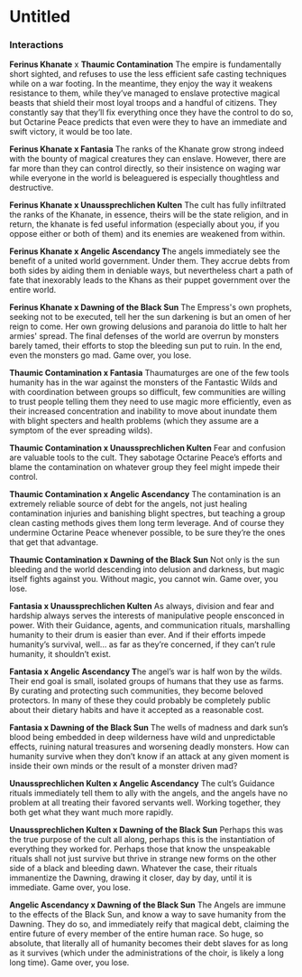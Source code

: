 # Untitled

### Interactions

**Ferinus Khanate** x **Thaumic Contamination**
The empire is fundamentally short sighted, and refuses to use the less efficient safe casting techniques while on a war footing. In the meantime, they enjoy the way it weakens resistance to them, while they’ve managed to enslave protective magical beasts that shield their most loyal troops and a handful of citizens. They constantly say that they’ll fix everything once they have the control to do so, but Octarine Peace predicts that even were they to have an immediate and swift victory, it would be too late.

**Ferinus Khanate x Fantasia**
The ranks of the Khanate grow strong indeed with the bounty of magical creatures they can enslave. However, there are far more than they can control directly, so their insistence on waging war while everyone in the world is beleaguered is especially thoughtless and destructive.

**Ferinus Khanate x Unaussprechlichen Kulten**
The cult has fully infiltrated the ranks of the Khanate, in essence, theirs will be the state religion, and in return, the khanate is fed useful information (especially about you, if you oppose either or both of them) and its enemies are weakened from within.

**Ferinus Khanate x Angelic Ascendancy
T**he angels immediately see the benefit of a united world government. Under them. They accrue debts from both sides by aiding them in deniable ways, but nevertheless chart a path of fate that inexorably leads to the Khans as their puppet government over the entire world.

**Ferinus Khanate x Dawning of the Black Sun**
The Empress's own prophets, seeking not to be executed, tell her the sun darkening is but an omen of her reign to come. Her own growing delusions and paranoia do little to halt her armies' spread. The final defenses of the world are overrun by monsters barely tamed, their efforts to stop the bleeding sun put to ruin. In the end, even the monsters go mad. Game over, you lose.

**Thaumic Contamination x Fantasia**
Thaumaturges are one of the few tools humanity has in the war against the monsters of the Fantastic Wilds and with coordination between groups so difficult, few communities are willing to trust people telling them they need to use magic more efficiently, even as their increased concentration and inability to move about inundate them with blight specters and health problems (which they assume are a symptom of the ever spreading wilds).

**Thaumic Contamination x Unaussprechlichen Kulten**
Fear and confusion are valuable tools to the cult. They sabotage Octarine Peace’s efforts and blame the contamination on whatever group they feel might impede their control.

**Thaumic Contamination x Angelic Ascendancy**
The contamination is an extremely reliable source of debt for the angels, not just healing contamination injuries and banishing blight spectres, but teaching a group clean casting methods gives them long term leverage. And of course they undermine Octarine Peace whenever possible, to be sure they’re the ones that get that advantage.

**Thaumic Contamination x Dawning of the Black Sun**
Not only is the sun bleeding and the world descending into delusion and darkness, but magic itself fights against you. Without magic, you cannot win. Game over, you lose.

**Fantasia x Unaussprechlichen Kulten**
As always, division and fear and hardship always serves the interests of manipulative people ensconced in power. With their Guidance, agents, and communication rituals, marshalling humanity to their drum is easier than ever. And if their efforts impede humanity’s survival, well… as far as they’re concerned, if they can’t rule humanity, it shouldn’t exist.

**Fantasia x Angelic Ascendancy
T**he angel’s war is half won by the wilds. Their end goal is small, isolated groups of humans that they use as farms. By curating and protecting such communities, they become beloved protectors. In many of these they could probably be completely public about their dietary habits and have it accepted as a reasonable cost.

**Fantasia x Dawning of the Black Sun**
The wells of madness and dark sun’s blood being embedded in deep wilderness have wild and unpredictable effects, ruining natural treasures and worsening deadly monsters. How can humanity survive when they don’t know if an attack at any given moment is inside their own minds or the result of a monster driven mad?

**Unaussprechlichen Kulten x Angelic Ascendancy**
The cult’s Guidance rituals immediately tell them to ally with the angels, and the angels have no problem at all treating their favored servants well. Working together, they both get what they want much more rapidly.

**Unaussprechlichen Kulten x Dawning of the Black Sun**
Perhaps this was the true purpose of the cult all along, perhaps this is the instantiation of everything they worked for. Perhaps those that know the unspeakable rituals shall not just survive but thrive in strange new forms on the other side of a black and bleeding dawn. Whatever the case, their rituals immanentize the Dawning, drawing it closer, day by day, until it is immediate. Game over, you lose.

**Angelic Ascendancy x Dawning of the Black Sun**
The Angels are immune to the effects of the Black Sun, and know a way to save humanity from the Dawning. They do so, and immediately reify that magical debt, claiming the entire future of every member of the entire human race. So huge, so absolute, that literally all of humanity becomes their debt slaves for as long as it survives (which under the administrations of the choir, is likely a long long time). Game over, you lose.